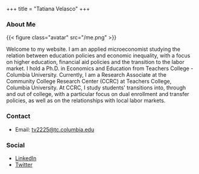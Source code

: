 +++
title = "Tatiana Velasco"
+++

### About Me

{{< figure class="avatar" src="/me.png" >}}

Welcome to my website. I am an applied microeconomist studying the relation between education policies and economic inequality, with a focus on higher education, financial aid policies and the transition to the labor market. I hold a Ph.D. in Economics and Education from Teachers College - Columbia University. Currently, I am a Research Associate at the Community College Research Center (CCRC) at Teachers College, Columbia University. At CCRC, I study students' transitions into, through and out of college, with a particular focus on dual enrollment and transfer policies, as well as on the relationships with local labor markets.

### Contact
* Email: [tv2225@tc.columbia.edu](mailto:tv2225@tc.columbia.edu)

### Social
* [LinkedIn](https://www.linkedin.com/in/tatianavelascoro/)
* [Twitter](https://twitter.com/TatiVelasco)
#
#
#
